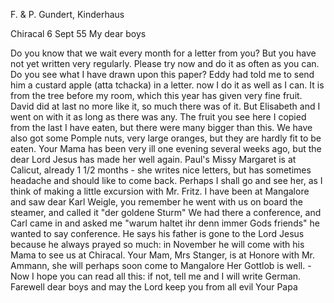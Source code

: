 F. & P. Gundert, Kinderhaus

 Chiracal 6 Sept 55
My dear boys

Do you know that we wait every month for a letter from you? But you have not yet written very regularly. Please try now and do it as often as you can. Do you see what I have drawn upon this paper? Eddy had told me to send him a custard apple (atta tchacka) in a letter. now I do it as well as I can. It is from the tree before my room, which this year has given very fine fruit. David did at last no more like it, so much there was of it. But Elisabeth and I went on with it as long as there was any. The fruit you see here I copied from the last I have eaten, but there were many bigger than this. We have also got some Pomple nuts, very large oranges, but they are hardly fit to be eaten.
Your Mama has been very ill one evening several weeks ago, but the dear Lord Jesus has made her well again. Paul's Missy Margaret is at Calicut, already 1 1/2 months - she writes nice letters, but has sometimes headache and should like to come back. Perhaps I shall go and see her, as I think of making a little excursion with Mr. Fritz. I have been at Mangalore and saw dear Karl Weigle, you remember he went with us on board the steamer, and called it "der goldene Sturm" We had there a conference, and Carl came in and asked me "warum haltet ihr denn immer Gods friends" he wanted to say conference. He says his father is gone to the Lord Jesus because he always prayed so much: in November he will come with his Mama to see us at Chiracal. Your Mam, Mrs Stanger, is at Honore with Mr. Ammann, she will perhaps soon come to Mangalore Her Gottlob is well. - Now I hope you can read all this: if not, tell me and I will write German. Farewell dear boys and may the Lord keep you from all evil
 Your Papa

